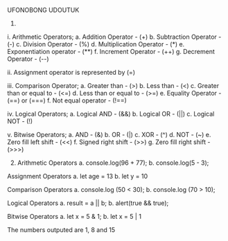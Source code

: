 UFONOBONG UDOUTUK

1. 
i. Arithmetic Operators;
a. Addition Operator - (+)
b. Subtraction Operator - (-)
c. Division Operator - (%)
d. Multiplication Operator - (*)
e. Exponentiation operator - (**)
f. Increment Operator - (++)
g. Decrement Operator - (--)

ii. Assignment operator is represented by (=)

iii. Comparison Operator;
a. Greater than - (>)
b. Less than - (<)
c. Greater than or equal to - (<=)
d. Less than or equal to - (>=)
e. Equality Operator - (==) or (===)
f. Not equal operator - (!==)

iv. Logical Operators;
a. Logical AND - (&&)
b. Logical OR - (||)
c. Logical NOT - (!)

v. Bitwise Operators;
a. AND - (&)
b. OR - (|)
c. XOR - (^)
d. NOT - (~)
e. Zero fill left shift - (<<)
f. Signed right shift - (>>)
g. Zero fill right shift - (>>>)

2. Arithmetic Operators 
a. console.log(96 + 77);
b. console.log(5 - 3);

Assignment Operators
a. let age = 13
b. let y = 10

Comparison Operators
a. console.log (50 < 30);
b. console.log (70 > 10);

Logical Operators
a. result = a || b;
b. alert(true && true);

Bitwise Operators
a. let x = 5 & 1;
b. let x = 5 | 1

The numbers outputed are 1, 8 and 15